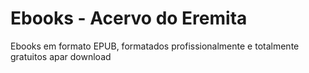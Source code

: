 # Ebooks - Acervo do Eremita
Ebooks em formato EPUB, formatados profissionalmente e totalmente gratuitos apar download
